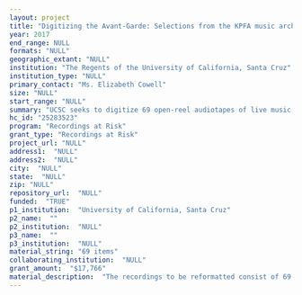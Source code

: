 ```yaml
--- 
layout: project 
title: "Digitizing the Avant-Garde: Selections from the KPFA music archive in the Other Minds Records"
year: 2017
end_range: NULL
formats: "NULL"
geographic_extant: "NULL"
institution: "The Regents of the University of California, Santa Cruz"
institution_type: "NULL"
primary_contact: "Ms. Elizabeth Cowell"
size: "NULL"
start_range: "NULL"
summary: "UCSC seeks to digitize 69 open-reel audiotapes of live music performances from the Cabrillo Festival of Contemporary Music. These recordings were originally made by KPFA, a Berkeley, California community radio station, and were subsequently transferred to the Bay Area music non-profit organization, Other Minds. UCSC is now the repository for the Other Minds records and KPFA music archive, which includes over 4,000 recordings on a variety of media. The completion of this grant will support us in planning for the digitization of the remaining recordings. The recordings will be cataloged in the Library catalog and made available on demand to patrons both on-site and via remote access. These recordings provide insights into the early creative processes of composers and artists who are recognized influencers of American new music. We anticipate that this material will be used by musicologists, historians, composers, programmers, students, and others interested in experimental and avant-garde music."
hc_id: "25283523"
program: "Recordings at Risk"
grant_type: "Recordings at Risk"
project_url: "NULL"
address1:  "NULL"
address2:  "NULL"
city:  "NULL"
state:  "NULL"
zip: "NULL"
repository_url:  "NULL"
funded:  "TRUE"
p1_institution:  "University of California, Santa Cruz"
p2_name:  ""
p2_institution:  "NULL"
p3_name:  ""
p3_institution:  "NULL"
material_string: "69 items"
collaborating_institution:  "NULL"
grant_amount:  "$17,766"
material_description:  "The recordings to be reformatted consist of 69 open-reel audiotapes of select live music performances from 1965, 1967, and 1982 at the Cabrillo Festival of Contemporary Music, an annual festival of contemporary experimental symphonic music by living composers held in Santa Cruz, California. The recordings were originally made by KPFA, a Berkeley, California independent community radio station and stored by them as part of their Music Department Archive until 2000, when the archive was donated to Other Minds, Inc., a Bay Area contemporary music non-profit organization. The entire Other Minds archive, including the KPFA recordings, was given to UCSC in 2016. Other Minds had worked to digitize much of the KPFA archive in the past and made the digital recordings available to the public on the Internet Archive. Currently, over 1,300 recordings are available in the Internet Archive (https://archive.org/details/other_minds). The selections proposed in this grant have not yet been digitized and are not currently accessible to the public, nor can they be made accessible in their current physical state. The recordings have been inventoried based on container information in a descriptive database created by Other Minds. While there is currently no description of the collection available online, UCSC has identified the entire Other Minds collection as a high priority, and we plan to begin processing the collection in mid-2017. The collection includes over 4,000 recordings on a variety of media, including reel to reel, cassette, DAT and videotapes, all of which will need to be reformatted before being made available to the public. It is our hope that in successfully completing this grant we will be able to better plan for the digitization of the remaining recordings in the future."
---
```

